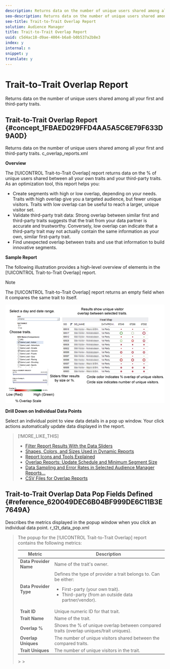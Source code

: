 ```yaml
---
description: Returns data on the number of unique users shared among all your first and third-party traits.
seo-description: Returns data on the number of unique users shared among all your first and third-party traits.
seo-title: Trait-to-Trait Overlap Report
solution: Audience Manager
title: Trait-to-Trait Overlap Report
uuid: c5d4ac18-d9ae-4004-b6a8-b0b537a2b8e3
index: y
internal: n
snippet: y
translate: y
---
```


# Trait-to-Trait Overlap Report

Returns data on the number of unique users shared among all your first and third-party traits.

## Trait-to-Trait Overlap Report {#concept_1FBAED029FFD4AA5A5C6E79F633D9A0D}

Returns data on the number of unique users shared among all your first and third-party traits. 
<draft-comment otherprops="merge">
  c_overlap_reports.xml 
</draft-comment>



**Overview** 


The [!UICONTROL Trait-to-Trait Overlap] report returns data on the % of unique users shared between all your own traits and your third-party traits. As an optimization tool, this report helps you: 

* Create segments with high or low overlap, depending on your needs. Traits with high overlap give you a targeted audience, but fewer unique visitors. Traits with low overlap can be useful to reach a larger, unique visitor set.
* Validate third-party trait data: Strong overlap between similar first and third-party traits suggests that the trait from your data partner is accurate and trustworthy. Conversely, low overlap can indicate that a third-party trait may not actually contain the same information as your own, similar first-party trait.
* Find unexpected overlap between traits and use that information to build innovative segments.




**Sample Report** 


The following illustration provides a high-level overview of elements in the [!UICONTROL Trait-to-Trait Overlap] report. 
>[!NOTE]
>
>The [!UICONTROL Trait-to-Trait Overlap] report returns an empty field when it compares the same trait to itself. 



![](assets/t2t_overlap90.png) 


**Drill Down on Individual Data Points** 


Select an individual point to view data details in a pop up window. Your click actions automatically update data displayed in the report. 
>[!MORE_LIKE_THIS]
>
>* [Filter Report Results With the Data Sliders](data-sliders.md#concept_00E60A0BDB274B07A1DD342EE5554C37)
>* [Shapes, Colors, and Sizes Used in Dynamic Reports](interactive-report-technology.md#reference_25F1411379B34946B5AB8156A0F87626)
>* [Report Icons and Tools Explained](interactive-report-technology.md#reference_8D90E6C1F0AE46D4AC0911707395BED6)
>* [Overlap Reports: Update Schedule and Minimum Segment Size](overlap-minimum-segment-size.md#concept_6C439B845E684C40A726C546F9AF0AFD)
>* [Data Sampling and Error Rates in Selected Audience Manager Reports...](report-sampling.md#concept_624BB1069F8A4CBD948ABD87105329E4)
>* [CSV Files for Overlap Reports](overlap-csv-files.md#concept_440C76BFFAC74669972CE538F8B5040F)

## Trait-to-Trait Overlap Data Pop Fields Defined {#reference_620049DEC6B04BF999DE6C11B3E7649A}

Describes the metrics displayed in the popup window when you click an individual data point. 
<draft-comment otherprops="merge">
  r_t2t_data_pop.xml 
</draft-comment>


>
>
>The popup for the [!UICONTROL Trait-to-Trait Overlap] report contains the following metrics: 
>
>
><table id="table_A2A0CFC47C1A404994B82E6630E711A2"> 
 <thead> 
  <tr> 
   <th colname="col1" class="entry"> Metric </th> 
   <th colname="col2" class="entry"> Description </th> 
  </tr>
 </thead>
 <tbody> 
  <tr> 
   <td colname="col1"><b><span class="wintitle"> Data Provider Name</span></b> </td> 
   <td colname="col2"> Name of the trait's owner. </td> 
  </tr> 
  <tr> 
   <td colname="col1"><b><span class="wintitle"> Data Provider Type</span></b> </td> 
   <td colname="col2">Defines the type of provider a trait belongs to. Can be either: 
    <ul id="ul_0477C04A33FD4F5D998B98984E6554D3"> 
     <li id="li_50FCA48EDB5843AB8FB6C34ED2C0067D">First-party (your own trait). </li> 
     <li id="li_4F6148EDAEFE43FA8D505944E9FE3855">Third-party (from an outside data partner/vendor). </li> 
    </ul> </td> 
  </tr> 
  <tr> 
   <td colname="col1"><b><span class="wintitle"> Trait ID</span></b> </td> 
   <td colname="col2"> Unique numeric ID for that trait. </td> 
  </tr> 
  <tr> 
   <td colname="col1"><b><span class="wintitle"> Trait Name</span></b> </td> 
   <td colname="col2"> Name of the trait. </td> 
  </tr> 
  <tr> 
   <td colname="col1"><b><span class="wintitle"> Overlap %</span></b> </td> 
   <td colname="col2"> Shows the % of unique overlap between compared traits (overlap uniques/trait uniques). </td> 
  </tr> 
  <tr> 
   <td colname="col1"><b><span class="wintitle"> Overlap Uniques</span></b> </td> 
   <td colname="col2"> The number of unique visitors shared between the compared traits. </td> 
  </tr> 
  <tr> 
   <td colname="col1"><b><span class="wintitle"> Trait Uniques</span></b> </td> 
   <td colname="col2"> The number of unique visitors in the trait. </td> 
  </tr> 
 </tbody> 
</table>>
>
